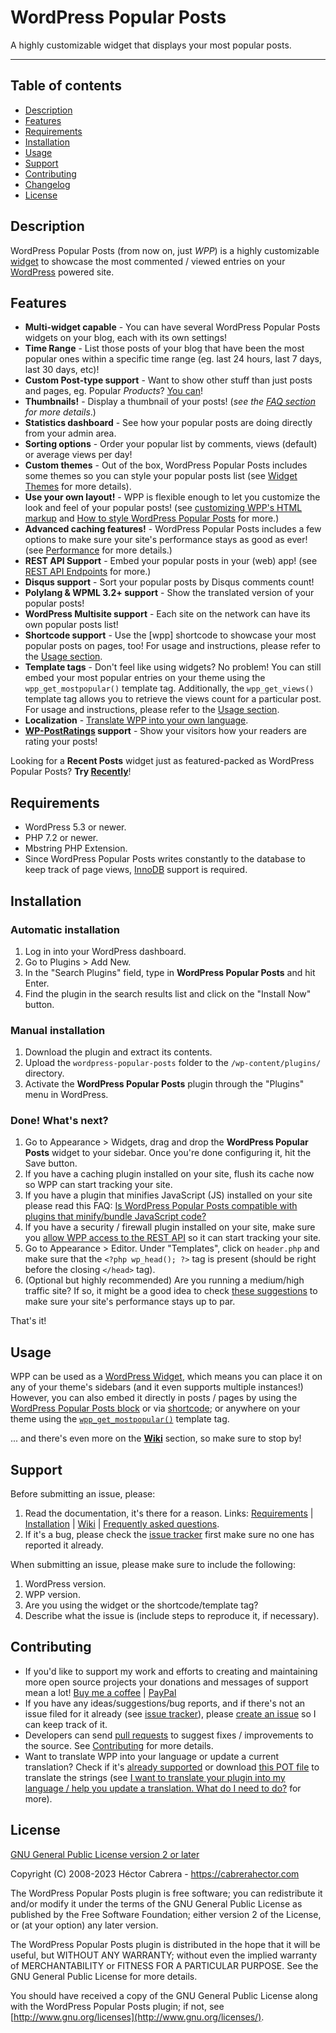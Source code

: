 # WordPress Popular Posts

A highly customizable widget that displays your most popular posts.

----
## Table of contents
 
* [Description](https://github.com/cabrerahector/wordpress-popular-posts#description)
* [Features](https://github.com/cabrerahector/wordpress-popular-posts#features)
* [Requirements](https://github.com/cabrerahector/wordpress-popular-posts#requirements)
* [Installation](https://github.com/cabrerahector/wordpress-popular-posts#installation)
* [Usage](https://github.com/cabrerahector/wordpress-popular-posts#usage)
* [Support](https://github.com/cabrerahector/wordpress-popular-posts#support)
* [Contributing](https://github.com/cabrerahector/wordpress-popular-posts#contributing)
* [Changelog](https://github.com/cabrerahector/wordpress-popular-posts/blob/master/changelog.md)
* [License](https://github.com/cabrerahector/wordpress-popular-posts#license)


## Description

WordPress Popular Posts (from now on, just *WPP*) is a highly customizable [widget](https://wordpress.org/plugins/wordpress-popular-posts/) to showcase the most commented / viewed entries on your [WordPress](https://wordpress.org/) powered site.


## Features

* **Multi-widget capable** - You can have several WordPress Popular Posts widgets on your blog, each with its own settings!
* **Time Range** - List those posts of your blog that have been the most popular ones within a specific time range (eg. last 24 hours, last 7 days, last 30 days, etc)!
* **Custom Post-type support** - Want to show other stuff than just posts and pages, eg. Popular *Products*? [You can](https://github.com/cabrerahector/wordpress-popular-posts/wiki/5.-FAQ#i-want-to-have-a-popular-list-of-my-custom-post-type-how-can-i-do-that)!
* **Thumbnails!** - Display a thumbnail of your posts! (*see the [FAQ section](https://github.com/cabrerahector/wordpress-popular-posts/wiki/5.-FAQ#how-does-wordpress-popular-posts-pick-my-posts-thumbnails) for more details*.)
* **Statistics dashboard** - See how your popular posts are doing directly from your admin area.
* **Sorting options** - Order your popular list by comments, views (default) or average views per day!
* **Custom themes** - Out of the box, WordPress Popular Posts includes some themes so you can style your popular posts list (see [Widget Themes](https://github.com/cabrerahector/wordpress-popular-posts/wiki/6.-Styling-the-list#themes) for more details).
* **Use your own layout!** - WPP is flexible enough to let you customize the look and feel of your popular posts! (see [customizing WPP's HTML markup](https://github.com/cabrerahector/wordpress-popular-posts/wiki/5.-FAQ#how-can-i-use-my-own-html-markup-with-your-plugin) and [How to style WordPress Popular Posts](https://github.com/cabrerahector/wordpress-popular-posts/wiki/6.-Styling-the-list) for more.)
* **Advanced caching features!** - WordPress Popular Posts includes a few options to make sure your site's performance stays as good as ever! (see [Performance](https://github.com/cabrerahector/wordpress-popular-posts/wiki/7.-Performance) for more details.)
* **REST API Support** - Embed your popular posts in your (web) app! (see [REST API Endpoints](https://github.com/cabrerahector/wordpress-popular-posts/wiki/8.-REST-API-Endpoints) for more.)
* **Disqus support** - Sort your popular posts by Disqus comments count!
* **Polylang & WPML 3.2+ support** - Show the translated version of your popular posts!
* **WordPress Multisite support** - Each site on the network can have its own popular posts list!
* **Shortcode support** - Use the [wpp] shortcode to showcase your most popular posts on pages, too! For usage and instructions, please refer to the [Usage section](https://github.com/cabrerahector/wordpress-popular-posts/#usage).
* **Template tags** - Don't feel like using widgets? No problem! You can still embed your most popular entries on your theme using the `wpp_get_mostpopular()` template tag. Additionally, the `wpp_get_views()` template tag allows you to retrieve the views count for a particular post. For usage and instructions, please refer to the [Usage section](https://github.com/cabrerahector/wordpress-popular-posts/#usage).
* **Localization** - [Translate WPP into your own language](https://github.com/cabrerahector/wordpress-popular-posts/wiki/5.-FAQ#i-want-to-translate-your-plugin-into-my-language--help-you-update-a-translation-what-do-i-need-to-do).
* **[WP-PostRatings](https://wordpress.org/plugins/wp-postratings/) support** - Show your visitors how your readers are rating your posts!

Looking for a **Recent Posts** widget just as featured-packed as WordPress Popular Posts? **Try [Recently](https://wordpress.org/plugins/recently/)**!


## Requirements

* WordPress 5.3 or newer.
* PHP 7.2 or newer.
* Mbstring PHP Extension.
* Since WordPress Popular Posts writes constantly to the database to keep track of page views, [InnoDB](https://en.wikipedia.org/wiki/InnoDB) support is required.


## Installation

### Automatic installation ###

1. Log in into your WordPress dashboard.
2. Go to Plugins > Add New.
3. In the "Search Plugins" field, type in **WordPress Popular Posts** and hit Enter.
4. Find the plugin in the search results list and click on the "Install Now" button.

### Manual installation ###

1. Download the plugin and extract its contents.
2. Upload the `wordpress-popular-posts` folder to the `/wp-content/plugins/` directory.
3. Activate the **WordPress Popular Posts** plugin through the "Plugins" menu in WordPress.

### Done! What's next? ###

1. Go to Appearance > Widgets, drag and drop the **WordPress Popular Posts** widget to your sidebar. Once you're done configuring it, hit the Save button.
2. If you have a caching plugin installed on your site, flush its cache now so WPP can start tracking your site.
3. If you have a plugin that minifies JavaScript (JS) installed on your site please read this FAQ: [Is WordPress Popular Posts compatible with plugins that minify/bundle JavaScript code?](https://github.com/cabrerahector/wordpress-popular-posts/wiki/5.-FAQ#is-wordpress-popular-posts-compatible-with-plugins-that-minifybundle-javascript-code)
4. If you have a security / firewall plugin installed on your site, make sure you [allow WPP access to the REST API](https://wordpress.org/support/topic/wpp-does-not-count-properly/#post-10411163) so it can start tracking your site.
5. Go to Appearance > Editor. Under "Templates", click on `header.php` and make sure that the `<?php wp_head(); ?>` tag is present (should be right before the closing `</head>` tag).
6. (Optional but highly recommended) Are you running a medium/high traffic site? If so, it might be a good idea to check [these suggestions](https://github.com/cabrerahector/wordpress-popular-posts/wiki/7.-Performance) to make sure your site's performance stays up to par.

That's it!


## Usage

WPP can be used as a [WordPress Widget](https://wordpress.org/support/article/wordpress-widgets/), which means you can place it on any of your theme's sidebars (and it even supports multiple instances!) However, you can also embed it directly in posts / pages by using the [WordPress Popular Posts block](https://github.com/cabrerahector/wordpress-popular-posts/wiki/1.-Using-WPP-on-posts-&-pages#the-wordpress-popular-posts-block) or via [shortcode](https://github.com/cabrerahector/wordpress-popular-posts/wiki/1.-Using-WPP-on-posts-&-pages#the-wpp-shortcode); or anywhere on your theme using the [`wpp_get_mostpopular()`](https://github.com/cabrerahector/wordpress-popular-posts/wiki/2.-Template-tags#wpp_get_mostpopular) template tag.

... and there's even more on the **[Wiki](https://github.com/cabrerahector/wordpress-popular-posts/wiki)** section, so make sure to stop by!


## Support

Before submitting an issue, please:

1. Read the documentation, it's there for a reason. Links: [Requirements](https://github.com/cabrerahector/wordpress-popular-posts#requirements) | [Installation](https://github.com/cabrerahector/wordpress-popular-posts#installation) | [Wiki](https://github.com/cabrerahector/wordpress-popular-posts/wiki) | [Frequently asked questions](https://github.com/cabrerahector/wordpress-popular-posts/wiki/5.-FAQ).
2. If it's a bug, please check the [issue tracker](https://github.com/cabrerahector/wordpress-popular-posts/issues) first make sure no one has reported it already.

When submitting an issue, please make sure to include the following:

1. WordPress version.
2. WPP version.
3. Are you using the widget or the shortcode/template tag?
4. Describe what the issue is (include steps to reproduce it, if necessary).


## Contributing

* If you'd like to support my work and efforts to creating and maintaining more open source projects your donations and messages of support mean a lot! [Buy me a coffee](https://ko-fi.com/cabrerahector) | [PayPal](https://www.paypal.com/paypalme/cabrerahector)
* If you have any ideas/suggestions/bug reports, and if there's not an issue filed for it already (see [issue tracker](https://github.com/cabrerahector/wordpress-popular-posts/issues)), please [create an issue](https://github.com/cabrerahector/wordpress-popular-posts/issues/new/choose) so I can keep track of it.
* Developers can send [pull requests](https://help.github.com/articles/using-pull-requests) to suggest fixes / improvements to the source. See [Contributing](https://github.com/cabrerahector/wordpress-popular-posts/blob/master/.github/contributing.md) for more details.
* Want to translate WPP into your language or update a current translation? Check if it's [already supported](https://translate.wordpress.org/projects/wp-plugins/wordpress-popular-posts/) or download [this POT file](https://github.com/cabrerahector/wordpress-popular-posts/tree/master/i18n) to translate the strings (see [I want to translate your plugin into my language / help you update a translation. What do I need to do?](https://github.com/cabrerahector/wordpress-popular-posts/wiki/5.-FAQ#i-want-to-translate-your-plugin-into-my-language--help-you-update-a-translation-what-do-i-need-to-do) for more).


## License

[GNU General Public License version 2 or later](http://www.gnu.org/licenses/gpl-2.0.html)

Copyright (C) 2008-2023  Héctor Cabrera - https://cabrerahector.com

The WordPress Popular Posts plugin is free software; you can redistribute it and/or
modify it under the terms of the GNU General Public License
as published by the Free Software Foundation; either version 2
of the License, or (at your option) any later version.

The WordPress Popular Posts plugin is distributed in the hope that it will be useful,
but WITHOUT ANY WARRANTY; without even the implied warranty of
MERCHANTABILITY or FITNESS FOR A PARTICULAR PURPOSE.  See the
GNU General Public License for more details.

You should have received a copy of the GNU General Public License
along with the WordPress Popular Posts plugin; if not, see [http://www.gnu.org/licenses](http://www.gnu.org/licenses/).

